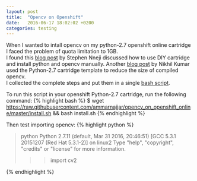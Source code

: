 ```yaml
---
layout: post
title:  "Opencv on Openshift"
date:   2016-06-17 18:02:02 +0200
categories: testing
---
```

When I wanted to intall opencv on my python-2.7 openshift online cartridge I faced the problem of quota limitation to 1GB.  
I found this [blog post](https://codingexodus.blogspot.de/2013/04/how-to-install-opencv-on-openshift.html) by Stephen Nneji discussed how to use DIY cartridge and install python and opencv manually. Another [blog post](http://kumarcode.com/How-to-install-OpenCV-on-OpenShift/) by Nikhil Kumar used the Python-2.7 cartridge template to reduce the size of compiled opencv.  
I collected the complete steps and put them in a single [bash script](https://github.com/ammarnajjar/opencv_on_openshift_online/blob/master/install.sh).

To run this script in your openshift Python-2.7 cartridge, run the following command:
{% highlight bash %}
$ wget https://raw.githubusercontent.com/ammarnajjar/opencv_on_openshift_online/master/install.sh && bash install.sh
{% endhighlight %}

Then test importing opencv:
{% highlight python %}
> python
Python 2.7.11 (default, Mar 31 2016, 20:46:51) 
[GCC 5.3.1 20151207 (Red Hat 5.3.1-2)] on linux2
Type "help", "copyright", "credits" or "license" for more information.
>>> import cv2
>>> 
{% endhighlight %}


